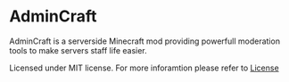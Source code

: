 # AdminCraft
AdminCraft is a serverside Minecraft mod providing powerfull moderation tools to make servers staff life easier.

Licensed under MIT license. For more inforamtion please refer to [License](./license.txt)

